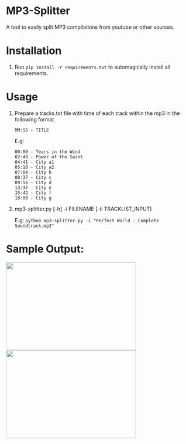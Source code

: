 # MP3-Splitter
A tool to easily split MP3 compilations from youtube or other sources.

# Installation
1. Run ` pip install -r requirements.txt ` to automagically install all requirements.

# Usage
1. Prepare a tracks.txt file with time of each track within the mp3 in the following format.

   ` MM:SS - TITLE `

   E.g:
   ```
   00:00 - Tears in the Wind
   02:49 - Power of the Saint
   04:41 - City a1
   05:10 - City a2
   07:04 - City b
   08:37 - City c
   09:56 - City d
   13:37 - City e
   15:42 - City f
   18:00 - City g
   ```
2. mp3-splitter.py [-h] -i FILENAME [-ti TRACKLIST_INPUT]

   E.g:
   `python mp3-splitter.py -i "Perfect World - Complete Soundtrack.mp3" `
   
# Sample Output:
  [<img src="https://cloud.githubusercontent.com/assets/7908951/14741201/316f520a-08c7-11e6-800f-2fca410c7fd2.png" width=355 height=240>](Example)
  [<img src="https://cloud.githubusercontent.com/assets/7908951/14741248/8bec2a8c-08c7-11e6-955f-e6afde14b062.png" width=355 height=240>](Example)
